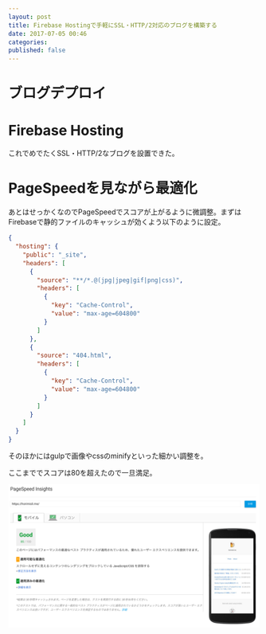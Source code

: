 ```yaml
---
layout: post
title: Firebase Hostingで手軽にSSL・HTTP/2対応のブログを構築する
date: 2017-07-05 00:46
categories:
published: false
---
```


# ブログデプロイ

# Firebase Hosting

これでめでたくSSL・HTTP/2なブログを設置できた。

# PageSpeedを見ながら最適化
あとはせっかくなのでPageSpeedでスコアが上がるように微調整。まずはFirebaseで静的ファイルのキャッシュが効くよう以下のように設定。

```json
{
  "hosting": {
    "public": "_site",
    "headers": [
      {
        "source": "**/*.@(jpg|jpeg|gif|png|css)",
        "headers": [
          {
            "key": "Cache-Control",
            "value": "max-age=604800"
          }
        ]
      },
      {
        "source": "404.html",
        "headers": [
          {
            "key": "Cache-Control",
            "value": "max-age=604800"
          }
        ]
      }
    ]
  }
}

```

そのほかにはgulpで画像やcssのminifyといった細かい調整を。

ここまででスコアは80を超えたので一旦満足。

![](/images/2017/pagespeed.png)
